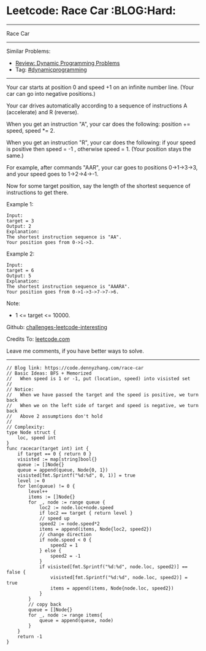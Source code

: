 # Leetcode: Race Car     :BLOG:Hard:


---

Race Car  

---

Similar Problems:  
-   [Review: Dynamic Programming Problems](https://code.dennyzhang.com/review-dynamicprogramming)
-   Tag: [#dynamicprogramming](https://code.dennyzhang.com/tag/dynamicprogramming)

---

Your car starts at position 0 and speed +1 on an infinite number line.  (Your car can go into negative positions.)  

Your car drives automatically according to a sequence of instructions A (accelerate) and R (reverse).  

When you get an instruction "A", your car does the following: position += speed, speed \*= 2.  

When you get an instruction "R", your car does the following: if your speed is positive then speed = -1 , otherwise speed = 1.  (Your position stays the same.)  

For example, after commands "AAR", your car goes to positions 0->1->3->3, and your speed goes to 1->2->4->-1.  

Now for some target position, say the length of the shortest sequence of instructions to get there.  

Example 1:  

    Input: 
    target = 3
    Output: 2
    Explanation: 
    The shortest instruction sequence is "AA".
    Your position goes from 0->1->3.

Example 2:  

    Input: 
    target = 6
    Output: 5
    Explanation: 
    The shortest instruction sequence is "AAARA".
    Your position goes from 0->1->3->7->7->6.

Note:  

-   1 <= target <= 10000.

Github: [challenges-leetcode-interesting](https://github.com/DennyZhang/challenges-leetcode-interesting/tree/master/race-car)  

Credits To: [leetcode.com](https://leetcode.com/problems/race-car/description/)  

Leave me comments, if you have better ways to solve.  

---

    // Blog link: https://code.dennyzhang.com/race-car
    // Basic Ideas: BFS + Memorized
    //   When speed is 1 or -1, put (location, speed) into visisted set
    //
    // Notice:
    //   When we have passed the target and the speed is positive, we turn back
    //   When we on the left side of target and speed is negative, we turn back
    //   Above 2 assumptions don't hold
    //
    // Complexity:
    type Node struct {
        loc, speed int
    }
    func racecar(target int) int {
        if target == 0 { return 0 }
        visisted := map[string]bool{}
        queue := []Node{}
        queue = append(queue, Node{0, 1})
        visisted[fmt.Sprintf("%d:%d", 0, 1)] = true
        level := 0
        for len(queue) != 0 {
            level++
            items := []Node{}
            for _, node := range queue {
                loc2 := node.loc+node.speed
                if loc2 == target { return level }
                // speed up
                speed2 := node.speed*2
                items = append(items, Node{loc2, speed2})
                // change direction
                if node.speed < 0 {
                    speed2 = 1
                } else {
                    speed2 = -1
                }
                if visisted[fmt.Sprintf("%d:%d", node.loc, speed2)] == false {
                    visisted[fmt.Sprintf("%d:%d", node.loc, speed2)] = true
                    items = append(items, Node{node.loc, speed2})
                }
            }
            // copy back
            queue = []Node{}
            for _, node := range items{
                queue = append(queue, node)
            }
        }
        return -1
    }